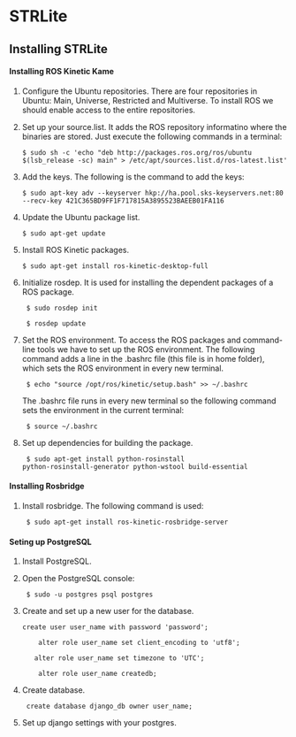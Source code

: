 # STRLite

## Installing STRLite
#### Installing ROS Kinetic Kame
1. Configure the Ubuntu repositories. There are four repositories in Ubuntu: Main, Universe, Restricted and Multiverse. To install ROS we should enable access to the entire repositories.
2. Set up your source.list. It adds the ROS repository informatino where the binaries are stored. Just execute the following commands in a terminal:

    `$ sudo sh -c 'echo "deb http://packages.ros.org/ros/ubuntu $(lsb_release -sc) main" > /etc/apt/sources.list.d/ros-latest.list'`

3. Add the keys. The following is the command to add the keys:

    `$ sudo apt-key adv --keyserver hkp://ha.pool.sks-keyservers.net:80 --recv-key 421C365BD9FF1F717815A3895523BAEEB01FA116`

4. Update the Ubuntu package list.

    `$ sudo apt-get update`

5. Install ROS Kinetic packages.

    `$ sudo apt-get install ros-kinetic-desktop-full`

6. Initialize rosdep. It is used for installing the dependent packages of a ROS package.

    <code> $ sudo rosdep init </code>

    <code> $ rosdep update </code>

7. Set the ROS environment. To access the ROS packages and command-line tools we have to set up the ROS environment. The following command adds a line in the .bashrc file (this file is in home folder), which sets the ROS environment in every new terminal.

    <code> $ echo "source /opt/ros/kinetic/setup.bash" >> ~/.bashrc </code>

    The .bashrc file runs in every new terminal so the following command sets the environment in the current terminal:

    <code> $ source ~/.bashrc </code>

8. Set up dependencies for building the package.

    <code> $ sudo apt-get install python-rosinstall python-rosinstall-generator python-wstool build-essential </code>


#### Installing Rosbridge
1. Install rosbridge. The following command is used:

    <code> $ sudo apt-get install ros-kinetic-rosbridge-server </code>

#### Seting up PostgreSQL
1. Install PostgreSQL.
2. Open the PostgreSQL console:

    <code> $ sudo -u postgres psql postgres </code>

3. Create and set up a new user for the database.

    `create user user_name with password 'password';`

    `    alter role user_name set client_encoding to 'utf8';`

    `   alter role user_name set timezone to 'UTC';`

    `    alter role user_name createdb;`

4. Create database.

    <code> create database django_db owner user_name; </code>

5. Set up django settings with your postgres.
